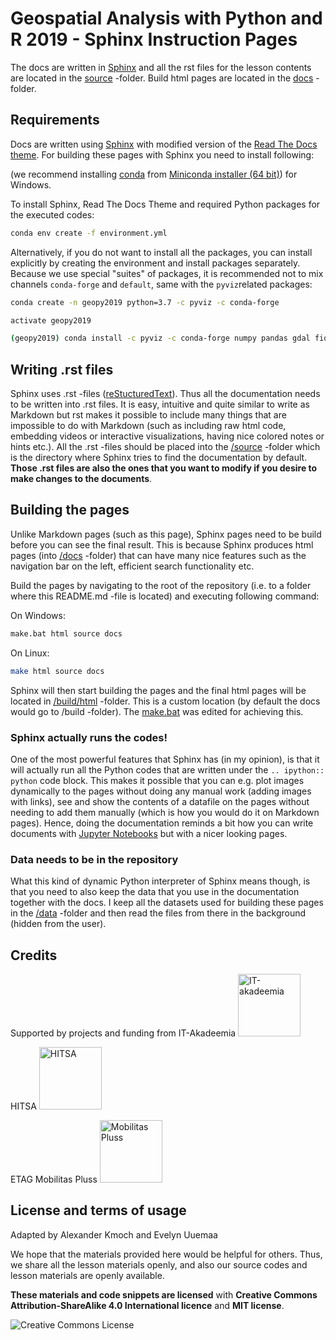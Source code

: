 # Geospatial Analysis with Python and R 2019 - Sphinx Instruction Pages

The docs are written in [Sphinx](http://www.sphinx-doc.org/en/1.4.9/) and all the rst files for the lesson contents are located in the [source](source/) -folder. 
Build html pages are located in the [docs](docs/) -folder.

## Requirements

Docs are written using [Sphinx](https://www.sphinx-doc.org/en/2.0/) with modified version of the [Read The Docs theme](http://docs.readthedocs.io/en/latest/theme.html).
For building these pages with Sphinx you need to install following:

(we recommend installing [conda](http://conda.pydata.org/docs/using/pkgs.html#install-a-package) 
from [Miniconda installer (64 bit)](https://repo.continuum.io/miniconda/Miniconda3-latest-Windows-x86_64.exe)) for Windows.

To install Sphinx, Read The Docs Theme and required Python packages for the executed codes:

  ```bash
  conda env create -f environment.yml
  ```

Alternatively, if you do not want to install all the packages, you can install explicitly by creating the environment and install packages separately. Because we use special "suites" of packages,
it is recommended not to mix channels `conda-forge` and `default`, same with the `pyviz`related packages:

  ```bash
  conda create -n geopy2019 python=3.7 -c pyviz -c conda-forge

  activate geopy2019

  (geopy2019) conda install -c pyviz -c conda-forge numpy pandas gdal fiona shapely geopandas geoviews

  ```

## Writing .rst files

Sphinx uses .rst -files ([reStucturedText](https://en.wikipedia.org/wiki/ReStructuredText)). Thus all the documentation needs to be written into .rst files. It is easy, intuitive and quite similar
to write as Markdown but rst makes it possible to include many things that are impossible to do with Markdown (such as including raw html code, embedding videos or interactive visualizations, having nice
colored notes or hints etc.). All the .rst -files should be placed into the [/source](/source) -folder which is the directory where Sphinx tries to find the documentation by default. **Those .rst files are also
the ones that you want to modify if you desire to make changes to the documents**.

## Building the pages

Unlike Markdown pages (such as this page), Sphinx pages need to be build before you can see the final result. This is because Sphinx produces html pages (into [/docs](/docs) -folder)
that can have many nice features such as the navigation bar on the left, efficient search functionality etc.

Build the pages by navigating to the root of the repository (i.e. to a folder where this README.md -file is located) and executing following command:

On Windows:

```cmd
make.bat html source docs
```

On Linux:

```bash
make html source docs
```

Sphinx will then start building the pages and the final html pages will be located in [/build/html](/build/html) -folder. This is a custom location (by default the docs would go to /build -folder).
The [make.bat](make.bat) was edited for achieving this.

### Sphinx actually runs the codes!

One of the most powerful features that Sphinx has (in my opinion), is that it will actually run all the Python codes that are written under the `.. ipython:: python` code block. This makes
it possible that you can e.g. plot images dynamically to the pages without doing any manual work (adding images with links), see and show the contents of a datafile on the pages without needing to 
add them manually (which is how you would do it on Markdown pages). Hence, doing the documentation reminds a bit how you can write documents with [Jupyter Notebooks](https://jupyter.org/) but with a nicer 
looking pages.  

### Data needs to be in the repository

What this kind of dynamic Python interpreter of Sphinx means though, is that you need to also keep the data that you use in the documentation together with the docs. I keep all the datasets 
used for building these pages in the [/data](/data) -folder and then read the files from there in the background (hidden from the user).

## Credits

Supported by projects and funding from IT-Akadeemia <img alt="IT-akadeemia" style="border-width:0" src="source/img/IT_Akadeemia.jpg" height="100" />

HITSA <img alt="HITSA " style="border-width:0" src="source/img/HITSA_logo.jpg" height="100" />

ETAG Mobilitas Pluss <img alt="Mobilitas Pluss " style="border-width:0" src="source/img/mobilitaspluss.jpg" height="100" />

## License and terms of usage

Adapted by Alexander Kmoch and Evelyn Uuemaa

We hope that the materials provided here would be helpful for others. Thus, we share all the lesson materials openly, and also our source codes and lesson materials are openly available.

**These materials and code snippets are licensed** with **Creative Commons Attribution-ShareAlike 4.0 International licence** and **MIT license**.

<a rel="license" href="http://creativecommons.org/licenses/by-sa/4.0/"><img alt="Creative Commons License" style="border-width:0" align="left" src="https://i.creativecommons.org/l/by-sa/4.0/88x31.png" /></a>
